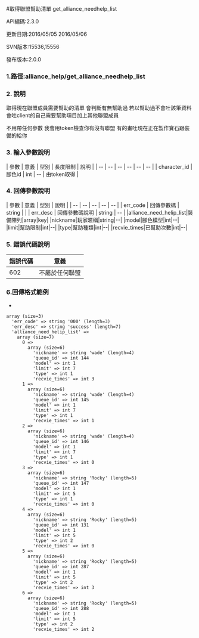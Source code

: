 #取得聯盟幫助清單 get_alliance_needhelp_list


API編碼:2.3.0

> 


更新日期:2016/05/05 2016/05/06

> 

SVN版本:15536,15556

> 

發布版本:2.0.0
### 1.路徑:alliance_help/get_alliance_needhelp_list

### 2. 說明

取得現在聯盟成員需要幫助的清單
會判斷有無幫助過 若以幫助過不會吐該筆資料
會吐client的自己需要幫助項目加上其他聯盟成員

不用帶任何參數 我會用token檢查你有沒有聯盟 有的畫吐現在正在製作寶石跟裝備的給你

### 3. 輸入參數說明


| 參數 | 意義 | 型別 | 長度限制 | 說明 |
| -- | -- | -- | -- | -- | -- |
| character_id | 腳色id | int | -- | 由token取得 |

### 4. 回傳參數說明
| 參數 | 意義 | 型別 | 說明 |
| -- | -- | -- | -- | -- |
| err_code | 回傳參數碼 | string |  |
| err_desc | 回傳參數碼說明 | string | -- |
|alliance_need_helip_list|裝備陣列|array|key|
|nickname|玩家暱稱|string|--|
|model|腳色模型|int|--|
|limit|幫助限制|int|--|
|type|幫助種類|int|--|
|recvie_times|已幫助次數|int|--|


### 5. 錯誤代碼說明
|錯誤代碼|意義|
|--|--|
|602|不屬於任何聯盟|


### 6.回傳格式範例

*

```
array (size=3)
  'err_code' => string '000' (length=3)
  'err_desc' => string 'success' (length=7)
  'alliance_need_helip_list' => 
    array (size=7)
      0 => 
        array (size=6)
          'nickname' => string 'wade' (length=4)
          'queue_id' => int 144
          'model' => int 1
          'limit' => int 7
          'type' => int 1
          'recvie_times' => int 3
      1 => 
        array (size=6)
          'nickname' => string 'wade' (length=4)
          'queue_id' => int 145
          'model' => int 1
          'limit' => int 7
          'type' => int 1
          'recvie_times' => int 1
      2 => 
        array (size=6)
          'nickname' => string 'wade' (length=4)
          'queue_id' => int 146
          'model' => int 1
          'limit' => int 7
          'type' => int 1
          'recvie_times' => int 0
      3 => 
        array (size=6)
          'nickname' => string 'Rocky' (length=5)
          'queue_id' => int 147
          'model' => int 1
          'limit' => int 5
          'type' => int 1
          'recvie_times' => int 0
      4 => 
        array (size=6)
          'nickname' => string 'Rocky' (length=5)
          'queue_id' => int 131
          'model' => int 1
          'limit' => int 5
          'type' => int 2
          'recvie_times' => int 0
      5 => 
        array (size=6)
          'nickname' => string 'Rocky' (length=5)
          'queue_id' => int 287
          'model' => int 1
          'limit' => int 5
          'type' => int 2
          'recvie_times' => int 3
      6 => 
        array (size=6)
          'nickname' => string 'Rocky' (length=5)
          'queue_id' => int 288
          'model' => int 1
          'limit' => int 5
          'type' => int 2
          'recvie_times' => int 2

```
